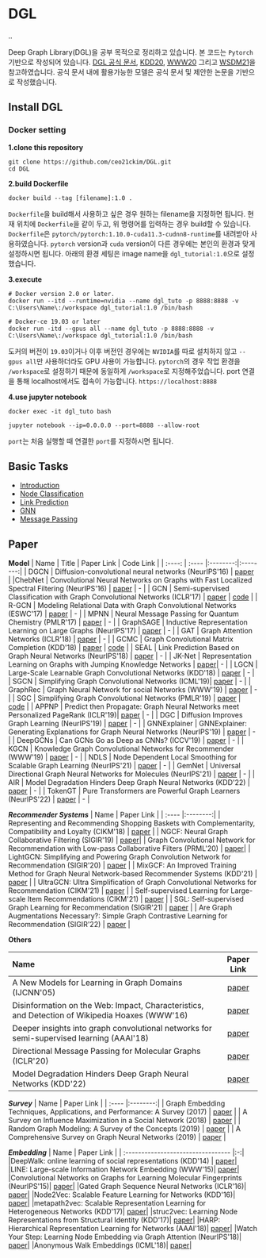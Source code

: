
# DGL

..

Deep Graph Library(DGL)을 공부 목적으로 정리하고 있습니다. 본 코드는 `Pytorch`기반으로 작성되어 있습니다. [DGL 공식 문서](https://docs.dgl.ai/index.html#getting-started), [KDD20](https://github.com/dglai/KDD20-Hands-on-Tutorial), [WWW20](https://github.com/dglai/WWW20-Hands-on-Tutorial) 그리고 [WSDM21](https://github.com/dglai/WSDM21-Hands-on-Tutorial)을 참고하였습니다. 공식 문서 내에 활용가능한 모델은 공식 문서 및 제안한 논문을 기반으로 작성했습니다. 

## Install DGL

### Docker setting
**1.clone this repository**
``` 
git clone https://github.com/ceo21ckim/DGL.git
cd DGL
```

**2.build Dockerfile**
```
docker build --tag [filename]:1.0 .
```
`Dockerfile`을 build해서 사용하고 싶은 경우 원하는 filename을 지정하면 됩니다. 현재 위치에 `Dockerfile`을 같이 두고, 위 명령어를 입력하는 경우 build할 수 있습니다. 
`Dockerfile`은 `pytorch/pytorch:1.10.0-cuda11.3-cudnn8-runtime`를 내려받아 사용하였습니다. `pytorch` version과 `cuda` version이 다른 경우에는 본인의 환경과 맞게 설정하시면 됩니다. 아래의 환경 세팅은 image name을 `dgl_tutorial:1.0`으로 설정했습니다. 


**3.execute**

```
# Docker version 2.0 or later.
docker run --itd --runtime=nvidia --name dgl_tuto -p 8888:8888 -v C:\Users\Name\:/workspace dgl_tutorial:1.0 /bin/bash
```

```
# Docker-ce 19.03 or later
docker run -itd --gpus all --name dgl_tuto -p 8888:8888 -v C:\Users\Name\:/workspace dgl_tutorial:1.0 /bin/bash
```

도커의 버전이 `19.03`이거나 이후 버전인 경우에는 `NVIDIA`를 따로 설치하지 않고 `--gpus all`만 사용하더라도 GPU 사용이 가능합니다. `pytorch`의 경우 작업 환경을 `/workspace`로 설정하기 때문에 동일하게 `/workspace`로 지정해주었습니다. port 연결을 통해 localhost에서도 접속이 가능합니다. `https://localhost:8888`


**4.use jupyter notebook**
```
docker exec -it dgl_tuto bash

jupyter notebook --ip=0.0.0.0 --port=8888 --allow-root
```
`port`는 처음 실행할 때 연결한 `port`를 지정하시면 됩니다. 

## Basic Tasks

- [Introduction](https://github.com/ceo21ckim/DGL-tutorial/tree/main/Basic_Tasks/1.Introduction)
- [Node Classification](https://github.com/ceo21ckim/DGL-tutorial/tree/main/Basic_Tasks/2.Node_Classification)
- [Link Prediction](https://github.com/ceo21ckim/DGL-tutorial/tree/main/Basic_Tasks/3.Link_Prediction)
- [GNN](https://github.com/ceo21ckim/DGL-tutorial/tree/main/Basic_Tasks/0.Others)
- [Message Passing](https://github.com/ceo21ckim/DGL-tutorial/tree/main/Basic_Tasks/0.Others)



## Paper ##

**Model**
| Name | Title | Paper Link | Code Link |
| :----: | :---- |:--------:|:--------:|
| DGCN | Diffusion-convolutional neural networks (NeurIPS'16) | [paper](https://arxiv.org/pdf/1511.02136.pdf) |
|ChebNet | Convolutional Neural Networks on Graphs with Fast Localized Spectral Filtering (NeurIPS'16) | [paper](https://arxiv.org/pdf/1606.09375.pdf) | - |
| GCN | Semi-supervised Classification with Graph Convolutional Networks (ICLR'17) | [paper](https://arxiv.org/pdf/1609.02907.pdf)              | [code](https://github.com/ceo21ckim/DGL-tutorial/blob/main/models/GraphConv/Implementation.ipynb) |
| R-GCN | Modeling Relational Data with Graph Convolutional Networks (ESWC'17) | [paper](https://arxiv.org/pdf/1703.06103.pdf) | - |
| MPNN | Neural Message Passing for Quantum Chemistry (PMLR'17) | [paper](https://arxiv.org/pdf/1704.01212.pdf) | - |
| GraphSAGE | Inductive Representation Learning on Large Graphs (NeurIPS'17) | [paper](https://arxiv.org/pdf/1706.02216.pdf) | - |
| GAT | Graph Attention Networks (ICLR'18) | [paper](https://arxiv.org/pdf/1710.10903.pdf) | - |
| GCMC | Graph Convolutional Matrix Completion (KDD'18) | [paper](https://arxiv.org/pdf/1706.02263.pdf) | [code](https://github.com/ceo21ckim/DGL-tutorial/blob/main/models/GCMC/RecSys(GCMC).ipynb) |
| SEAL | Link Prediction Based on Graph Neural Networks (NeurIPS'18) | [paper](https://papers.nips.cc/paper/2018/file/53f0d7c537d99b3824f0f99d62ea2428-Paper.pdf) | - |
| JK-Net | Representation Learning on Graphs with Jumping Knowledge Networks | [paper](http://proceedings.mlr.press/v80/xu18c/xu18c.pdf)| - |
| LGCN | Large-Scale Learnable Graph Convolutional Networks (KDD'18) | [paper](https://arxiv.org/pdf/1808.03965.pdf) | - |
| SGCN | Simplifying Graph Convolutional Networks (ICML'19)| [paper](http://proceedings.mlr.press/v97/wu19e/wu19e.pdf) | - |
| GraphRec | Graph Neural Network for social Networks (WWW'19) | [paper](https://arxiv.org/pdf/1902.07243.pdf) | - |
| SGC | Simplifying Graph Convolutional Networks (PMLR'19) | [paper](https://arxiv.org/pdf/1902.07153.pdf) | [code](https://github.com/ceo21ckim/DGL-tutorial/blob/main/models/SGC/models.py) |
| APPNP | Predict then Propagate: Graph Neural Networks meet Personalized PageRank (ICLR'19)| [paper](https://arxiv.org/pdf/1810.05997.pdf) | - |
| DGC | Diffusion Improves Graph Learning (NeurIPS'19) | [paper](https://arxiv.org/pdf/1911.05485.pdf) | - |
| GNNExplainer | GNNExplainer: Generating Explanations for Graph Neural Networks (NeurIPS'19) | [paper](https://arxiv.org/pdf/1903.03894.pdf) | - |
| DeepGCNs | Can GCNs Go as Deep as CNNs? (ICCV'19) | [paper](https://arxiv.org/pdf/1904.03751.pdf) | - |
| KGCN | Knowledge Graph Convolutional Networks for Recommender (WWW'19) | [paper](https://arxiv.org/pdf/1904.12575.pdf) | - |
| NDLS | Node Dependent Local Smoothing for Scalable Graph Learning (NeurIPS'21) | [paper](https://proceedings.neurips.cc/paper/2021/file/a9eb812238f753132652ae09963a05e9-Paper.pdf) | - |
| GemNet | Universal Directional Graph Neural Networks for Molecules (NeurIPS'21) | [paper](https://arxiv.org/pdf/2106.08903.pdf) | - |
| AIR | Model Degradation Hinders Deep Graph Neural Networks (KDD'22) | [paper](https://arxiv.org/pdf/2206.04361.pdf) | - |
| TokenGT | Pure Transformers are Powerful Graph Learners (NeurIPS'22) | [paper](https://arxiv.org/pdf/2207.02505.pdf) | - |

***Recommender Systems***
| Name | Paper Link |
| :---- |:--------:|
| Representing and Recommending Shopping Baskets with Complementarity, Compatibility and Loyalty (CIKM'18) | [paper](https://dl.acm.org/doi/pdf/10.1145/3269206.3271786) |
| NGCF: Neural Graph Collaborative Filtering (SIGIR'19) | [paper](https://arxiv.org/pdf/1905.08108.pdf)|
| Graph Convolutional Network for Recommendation with Low-pass Collaborative Filters (PRML'20) | [paper](http://proceedings.mlr.press/v119/yu20e/yu20e.pdf)|
| LightGCN: Simplifying and Powering Graph Convolution Network for Recommendation (SIGIR'20) | [paper](https://arxiv.org/pdf/2002.02126.pdf) |
| MixGCF: An Improved Training Method for Graph Neural Network-based Recommender Systems (KDD'21) | [paper](https://dl.acm.org/doi/pdf/10.1145/3447548.3467408) |
| UltraGCN: Ultra Simplification of Graph Convolutional Networks for Recommendation (CIKM'21) | [paper](https://dl.acm.org/doi/pdf/10.1145/3459637.3482291) |
| Self-supervised Learning for Large-scale Item Recommendations (CIKM'21) | [paper](https://dl.acm.org/doi/pdf/10.1145/3459637.3481952) |
| SGL: Self-supervised Graph Learning for Recommendation (SIGIR'21) | [paper](https://dl.acm.org/doi/pdf/10.1145/3404835.3462862) |
| Are Graph Augmentations Necessary?: Simple Graph Contrastive Learning for Recommendation (SIGIR'22) | [paper](https://dl.acm.org/doi/pdf/10.1145/3477495.3531937) |


**Others**

| Name | Paper Link |
| :---- |:--------:|
|A New Models for Learning in Graph Domains (IJCNN'05)| [paper](https://www.researchgate.net/profile/Franco-Scarselli/publication/4202380_A_new_model_for_earning_in_raph_domains/links/0c9605188cd580504f000000/A-new-model-for-earning-in-raph-domains.pdf)|
|Disinformation on the Web: Impact, Characteristics, and Detection of Wikipedia Hoaxes (WWW'16) | [paper](https://dl.acm.org/doi/pdf/10.1145/2872427.2883085)|
|Deeper insights into graph convolutional networks for semi-supervised learning (AAAI'18) | [paper](https://dl.acm.org/doi/pdf/10.5555/3504035.3504468) | 
| Directional Message Passing for Molecular Graphs (ICLR'20) | [paper](https://arxiv.org/pdf/2003.03123.pdf) |
|Model Degradation Hinders Deep Graph Neural Networks (KDD'22) | [paper](https://arxiv.org/pdf/2206.04361.pdf) |

***Survey***
| Name | Paper Link |
| :---- |:--------:|
| Graph Embedding Techniques, Applications, and Performance: A Survey (2017) | [paper](https://arxiv.org/pdf/1705.02801.pdf) |
| A Survey on Influence Maximization in a Social Network (2018) | [paper](https://arxiv.org/pdf/1808.05502.pdf) |
| Random Graph Modeling: A Survey of the Concepts (2019) | [paper](https://dl.acm.org/doi/pdf/10.1145/3369782) |
| A Comprehensive Survey on Graph Neural Networks (2019) | [paper](https://arxiv.org/pdf/1901.00596.pdf) |

***Embedding***
| Name | Paper Link |
| :--------------------------------- |:-:|
|DeepWalk: online learning of social representations (KDD'14) | [paper](https://arxiv.org/pdf/1403.6652.pdf)|
|LINE: Large-scale Information Network Embedding (WWW'15)| [paper](https://arxiv.org/pdf/1503.03578.pdf)|
|Convolutional Networks on Graphs for Learning Molecular Fingerprints (NeurIPS'15)| [paper](https://arxiv.org/pdf/1509.09292.pdf)|
|Gated Graph Sequence Neural Networks (ICLR'16)| [paper](https://arxiv.org/pdf/1511.05493.pdf)|
|Node2Vec: Scalable Feature Learning for Networks (KDD'16)| [paper](https://arxiv.org/pdf/1607.00653.pdf)|
|metapath2vec: Scalable Representation Learning for Heterogeneous Networks (KDD'17)| [paper](https://ericdongyx.github.io/papers/KDD17-dong-chawla-swami-metapath2vec.pdf)|
|struc2vec: Learning Node Representations from Structural Identity (KDD'17)| [paper](https://arxiv.org/pdf/1704.03165.pdf)|
|HARP: Hierarchical Representation Learning for Networks (AAAI'18)| [paper](https://arxiv.org/pdf/1706.07845.pdf)|
|Watch Your Step: Learning Node Embedding via Graph Attention (NeurIPS'18)| [paper](https://arxiv.org/pdf/1710.09599.pdf)|
|Anonymous Walk Embeddings (ICML'18)| [paper](https://arxiv.org/pdf/1805.11921.pdf)|

